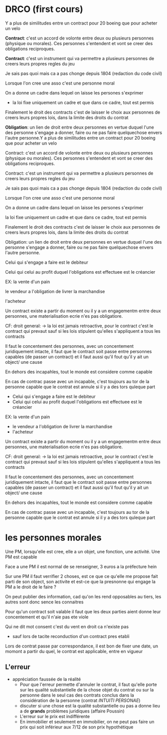 # DRCO (first cours)

Y a plus de similitudes entre un contract pour 20 boeing que pour acheter un velo

**Contract**: c'est un accord de volonte entre deux ou plusieurs personnes (physique ou morales). Ces personnes s'entendent et vont se creer des obligations reciproques.

**Contract**: c'est un instrument qui va permettre a plusieurs personnes de creers leurs propres regles du jeu

Je sais pas quoi mais ca a pas chonge depuis 1804 (redaction du code civil)

Lorsque l'on cree une asso c'est une personne moral

On a donne un cadre dans lequel on laisse les persones s'exprimer

- la loi fixe uniquement un cadre et que dans ce cadre, tout est permis

 Finalement le droit des contracts c'est de laisser le choix aux personnes de creers leurs propres lois, dans la limite des droits du contrat

**Obligation**: un lien de droit entre deux personnes en vertue duquel l'une des personne s'engage a donner, faire ou ne pas faire quelquechose envers l'autre personne.Y a plus de similitudes entre un contract pour 20 boeing que pour acheter un velo

Contract: c'est un accord de volonte entre deux ou plusieurs personnes (physique ou morales). Ces personnes s'entendent et vont se creer des obligations reciproques.

Contract: c'est un instrument qui va permettre a plusieurs personnes de creers leurs propres regles du jeu

Je sais pas quoi mais ca a pas chonge depuis 1804 (redaction du code civil)

Lorsque l'on cree une asso c'est une personne moral

On a donne un cadre dans lequel on laisse les persones s'exprimer

la loi fixe uniquement un cadre et que dans ce cadre, tout est permis

 Finalement le droit des contracts c'est de laisser le choix aux personnes de creers leurs propres lois, dans la limite des droits du contrat

Obligation: un lien de droit entre deux personnes en vertue duquel l'une des personne s'engage a donner, faire ou ne pas faire quelquechose envers l'autre personne.

Celui qui s'engage a faire est le debiteur

Celui qui celui au profit duquel l'obligations est effectuee est le créancier

EX: la vente d'un pain

le vendeur a l'obligation de livrer la marchandise

l'acheteur 

Un contract existe a partir du moment ou il y a un engagementm entre deux personnes, une materialisation ecrie n'es pas obligatiore.

CF: droit general: -> la loi est jamais retroactive, pour le contract c'est le contract qui prevaut sauf si les lois stipulent qu'elles s'appliquent a tous les contracts

Il faut le concentement des personnes, avec un concentement juridiquement intacte, il faut que le contract soit passe entre personnes capables (de passer un contract) et il faut aussi qu'il fout qu'il y ait un object/ une cause

En dehors des incapahles, tout le monde est considere comme capable

En cas de contrac passe avec un incapable, c'est toujours au tor de la personne capable que le contrat est annule si il y a des tors quleque part

- Celui qui s'engage a faire est le debiteur
- Celui qui celui au profit duquel l'obligations est effectuee est le créancier

EX: la vente d'un pain

- le vendeur a l'obligation de livrer la marchandise
- l'acheteur 

Un contract existe a partir du moment ou il y a un engagementm entre deux personnes, une materialisation ecrie n'es pas obligatiore.

CF: droit general: -> la loi est jamais retroactive, pour le contract c'est le contract qui prevaut sauf si les lois stipulent qu'elles s'appliquent a tous les contracts



Il faut le concentement des personnes, avec un concentement juridiquement intacte, il faut que le contract soit passe entre personnes capables (de passer un contract) et il faut aussi qu'il fout qu'il y ait un object/ une cause

En dehors des incapahles, tout le monde est considere comme capable

En cas de contrac passe avec un incapable, c'est toujours au tor de la personne capable que le contrat est annule si il y a des tors quleque part

# les personnes morales

Une PM, lorsqu'elle est cree, elle a un objet, une fonction, une activité. Une PM est capable

Face a une PM il est normal de se renseigner, 3 euros a la préfecture hein

Sur une PM il faut verrifier 2 choses, est ce que ce qu'elle me propose fait parti de son object, son activite et est-ce que la presnonne qui engage la PM a le droit de le faire ?

On peut publier des information, cad qu'on les rend opposables au tiers, les autres sont donc sence les connaitres 





Pour qu'un contract soit valable il faut que les deux parties aient donne leur concentement et qu'il n'aie pas ete viole 

Qui ne dit mot consent c'est du vent en droit ca n'existe pas

* sauf lors de tacite reconduction d'un contract pres etabli

Lors de contrat passe par correspondance, il est bon de fixer une date, un momont a partir du quel, le contrat est applicable, entre en vigueur 



## L'erreur

* appréciation faussée de la réalité
  * Pour que l'erreur permette d'annuler le contrat, il faut qu'elle porte sur les qualité substantielle de la chose objet du contrat ou sur la personne dans le seul cas des contrats conclus dans la considération de la personne (contrat *INTUITI PERSONAE*)
  * discuter si une chose est la qualité substantielle ou pas a donne lieu a de **grands** problèmes juridiques (affaire Poussin)
  * L'erreur sur le prix est indifférente
  * En immobilier et seulement en immobilier, on ne peut pas faire un prix qui soit inférieur aux 7/12 de son prix hypothétique



















